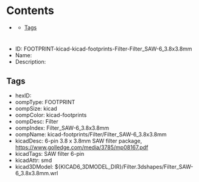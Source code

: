 



Contents
========

* [](#)
	* [Tags](#tags)

# 

- ID: FOOTPRINT-kicad-kicad-footprints-Filter-Filter_SAW-6_3.8x3.8mm
- Name: 
- Description: 

## Tags

- hexID: 
- oompType: FOOTPRINT
- oompSize: kicad
- oompColor: kicad-footprints
- oompDesc: Filter
- oompIndex: Filter_SAW-6_3.8x3.8mm
- oompName: kicad-footprints/Filter/Filter_SAW-6_3.8x3.8mm
- kicadDesc: 6-pin 3.8 x 3.8mm SAW filter package, https://www.golledge.com/media/3785/mp08167.pdf
- kicadTags: SAW filter 6-pin
- kicadAttr: smd
- kicad3DModel: ${KICAD6_3DMODEL_DIR}/Filter.3dshapes/Filter_SAW-6_3.8x3.8mm.wrl
